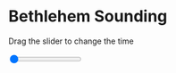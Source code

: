 <h1>Bethlehem Sounding</h1>
<p>Drag the slider to change the time</p>

<div class="slidecontainer">
<input oninput='setImage(this)' class="slider" type="range" min="0" max="5" value="0" step="1" />
<img id='img'/>
</div>

<script>
var img = document.getElementById('img');
var img_array = ['/assets/images/skwt/skd_bet_wrfout_d01_2020-05-14_12:00:00.png',
'/assets/images/skwt/skd_bet_wrfout_d01_2020-05-14_18:00:00.png',
'/assets/images/skwt/skd_bet_wrfout_d01_2020-05-15_00:00:00.png',
'/assets/images/skwt/skd_bet_wrfout_d01_2020-05-15_06:00:00.png',
'/assets/images/skwt/skd_bet_wrfout_d01_2020-05-15_12:00:00.png',];
function setImage(obj)
{
        var value = obj.value;
        img.src = img_array[value];

}
</script>
